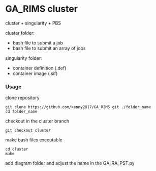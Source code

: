 # GA_RIMS cluster

cluster + singularity + PBS

cluster folder:

- bash file to submit a job
- bash file to submit an array of jobs

singularity folder:

- container definition (.def)
- container image (.sif)

### Usage

clone repository

```
git clone https://github.com/kenny2817/GA_RIMS.git ./folder_name
cd folder_name
```

checkout in the cluster branch

```
git checkout cluster
```

make bash files executable

```
cd cluster
make
```

add diagram folder and adjust the name in the GA_RA_PST.py
